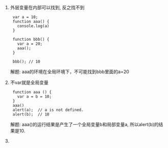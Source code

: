 1. 外层变量在内部可以找到, 反之找不到
   ```
    var a = 10;
    function aaa() {
      console.log(a)
    }

    function bbb() {
      var a = 20;
      aaa();
    }

    bbb(); // 10
   ```
   解题: aaa的环境在全局环境下，不可能找到bbb里面的a=20

2. 不var就是全局变量
   ```
    function aaa () {
      var a = b = 10;
    }
    aaa()
    alert(a);  // a is not defined.
    alert(b);  // 10
   ```
   解题: aaa()的运行结果是产生了一个全局变量b和局部变量a, 所以alert(b)的结果是10.
3.